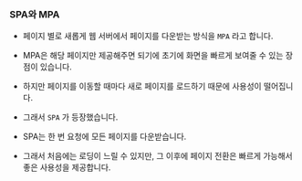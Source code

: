 ### SPA와 MPA

- 페이지 별로 새롭게 웹 서버에서 페이지를 다운받는 방식을 `MPA` 라고 합니다.
- MPA은 해당 페이지만 제공해주면 되기에 초기에 화면을 빠르게 보여줄 수 있는 장점이 있습니다.
- 하지만 페이지를 이동할 때마다 새로 페이지를 로드하기 때문에 사용성이 떨어집니다.

- 그래서 `SPA` 가 등장했습니다.
- SPA는 한 번 요청에 모든 페이지를 다운받습니다.
- 그래서 처음에는 로딩이 느릴 수 있지만, 그 이후에 페이지 전환은 빠르게 가능해서 좋은 사용성을 제공합니다.
